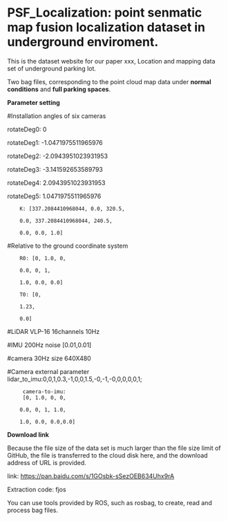 # PSF_Localization: point senmatic map fusion localization dataset in underground enviroment.


This is the dataset website for our paper xxx, Location and mapping data set of underground parking lot.

Two bag files, corresponding to the point cloud map data under **normal conditions** and **full parking spaces**.


**Parameter setting**

#Installation angles of six cameras

rotateDeg0: 0

rotateDeg1: -1.0471975511965976

rotateDeg2: -2.0943951023931953

rotateDeg3: -3.141592653589793

rotateDeg4: 2.0943951023931953

rotateDeg5: 1.0471975511965976


        K: [337.2084410968044, 0.0, 320.5, 

        0.0, 337.2084410968044, 240.5, 
        
        0.0, 0.0, 1.0]

        
#Relative to the ground coordinate system

        R0: [0, 1.0, 0, 

        0.0, 0, 1, 
        
        1.0, 0.0, 0.0]
        
        T0: [0,

        1.23,
     
        0.0]


#LiDAR  VLP-16 16channels 10Hz

#IMU 200Hz noise  [0.01,0.01]

#camera 30Hz  size 640X480

#Camera external parameter
         lidar_to_imu:0,0,1,0.3,-1,0,0,1.5,-0,-1,-0,0,0,0,0,1;

 
         camera-to-imu:
         [0, 1.0, 0, 0,
 
        0.0, 0, 1, 1.0,
        
        1.0, 0.0, 0.0,0.0]

        
**Download link**

Because the file size of the data set is much larger than the file size limit of GitHub, the file is transferred to the cloud disk here, and the download address of URL is provided.

link:
https://pan.baidu.com/s/1GOsbk-sSezOEB634Uhx9rA 

Extraction code:
fjos

You can use tools provided by ROS, such as rosbag, to create, read and process bag files.
